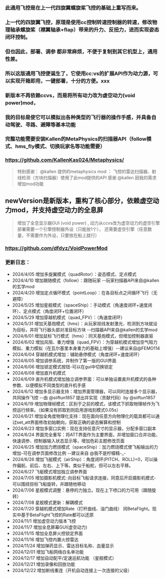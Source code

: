### 此通用飞控是在上一代四旋翼螺旋桨飞控的基础上重写而来。
### 上一代的四旋翼飞控，原理是使用cc控制转速控制器的转速，修改物理轴承螺旋桨（襟翼轴承+flap）带来的升力、反扭力，进而实现姿态闭环控制。
### 但也因此，部署、调参 都非常麻烦，不便于复制到其它机型上，通用性差。

### 所以这版通用飞控便诞生了，它使用cc:vs的扩展API作为动力源，可以实现开箱即用，一键部署，十分的方便。xxx
### 新版本不再依赖ccvs，而是将所有动力改为虚空动力(void power)mod，
### 我的目标是使它可以模拟出各种类型的飞行器的操作手感，并具备自动驾驶、寻路、避障等基本功能

### 完整功能需要安装Kallen的MetaPhysics的扫描器API（follow模式、hms_fly模式、切换玩家名等功能需要）
### https://github.com/KallenKas024/Metaphysics/

> 特别感谢：
@kallen 提供的metaphysics mod ： 飞控的雷达扫描器、射线检测（方块扫描器）使用了此mod提供的API
感谢 @kallen 因我的需求增加mod功能

## newVersion是新版本，重构了核心部分，依赖虚空动力mod，并支持虚空动力的全息屏
> 增加了全息显示器GUI (void power) , 动力从ccvs改为虚空动力的虚空引擎
> 部署需要一个引擎控制器外设（只能放1个）， 还需要虚空引擎（任意数量，不需要作为外设，只要放在船上就行）
### https://github.com/dfdyz/VoidPowerMod

> 
### 更新日志：
* 2024/4/05 增加多旋翼模式（quadRotor）：姿态模式、定点模式
* 2024/4/10 增加跟随模式（follow）：跟随玩家 --玩家扫描器API来自@kallen的玄学mod
* 2024/4/20 增加定点循环模式（pointLoop）：在各目标点之间循环飞行（无避障）
* 2024/5/25 增加星舰模式（spaceShip）：手动模式（角速度闭环+速度闭环）、定点模式（角度闭环+位置闭环）
* 2024/5/29 增加穿越机模式（quad_FPV）：（角速度闭环）
* 2024/5/31 增加天基炮模式（hms）：从玩家视线发射激光、检测到方块就设为目标，并将飞行器头部对准目标方块 --扫描器API来自@kallen的玄学mod
* 2024/6/01 增加鼠标飞行模式（hms）：同天基炮模式，但增加控制器直驱
* 2024/6/02 增加风阻、重力增强（quad_FPV）：为穿越机模式增加空气阻力模拟、重力模拟（在瓦尔基里本身重力的基础上增强）--建议来自@FEMO114
* 2024/6/04 穿越机模式增加：辅助悬停模式（角度闭环+速度闭环）
* 2024/6/05 增加调参系统，并制作了第一版的GUI界面
* 2024/6/06 增加锁定模式按钮-可以在gui中切换锁定
* 2024/6/08 增加直升机模式
* 2024/6/09 直升机模式增加独立调参界面：可以单独设置直升机模式的各种参数、以便模拟不同类型的直升机手感
* 2024/6/12 增加多显示器支持：增加界面管理器，可以同时连接多个显示器，共同操作飞控 --由 @siiftun1857 提出并实现（贡献代码）by @siiftun1857 
* 2024/6/19 增加物理帧模式：区别于之前的模式，该模式下抓取物理帧作为飞控运行频率。（如果没有抓取到则启用游戏刻模式0.05s）
* 2024/6/21 增加全角度物理化支持：现在面向任意方向物理化的载具都可以通过set_att界面修改初始朝向，获取正确的姿态解算和控制
* 2024/6/23 增加多窗口实例：现在支持任意尺寸的显示器，分配多窗口副本
* 2024/6/24 界面完全重写：将ATT界面作为主要界面，并增加窗口合并功能、快速调参、控制器输入状态显示等，增加色彩主题修改页面
* 2024/6/25 增加加力燃烧模式（spaceShip）：加力燃烧模式使飞船输出的力增加-可在调参页面修改比例 --建议来自 @我不是柠檬精-_-
* 2024/6/26 增加飞艇模式（airShip）：角度闭环(PITCH、ROLL)=0，可以操作偏航、前后、左右、上下等。类似于船舵，但可以左右平移。
* 2024/6/27 飞艇模式增加独立调参界面
* 2024/7/05 增加摄影机模式: 向目标飞船请求连接，同意后开启摄影机模式-可以围绕目标飞船旋转，并跟随他移动
* 2024/7/06 星舰模式调整：悬停的力独立。现在上下喷口的力可用（跟随旋转）
* 2024/7/08 星舰模式更新：解耦模式
* 2024/7/20 穿越机模式增加Rate（打杆曲线、油门曲线） 同BetaFlight。现实中基于BetaFlight飞控的Rate都可以还原
* 2024/11/1 增加虚空动力版本飞控
* 2024/11/7 增加全息屏幕GUI(虚空动力)
* 2024/11/15 增加全息屏火控锁定界面
* 2024/11/16 增加飞控内置火控雷达
* 2024/11/24 增加弹药显示、雷达目标名称、血量显示
* 2024/12/01 增加飞船网络白名单功能
* 2024/12/17 增加自动配平/定速巡航功能 （星舰模式）
* 2024/12/21 增加录像和回放功能
* 2024/12/22 增加断线重连（开机自动连接上一次连接的父级）
